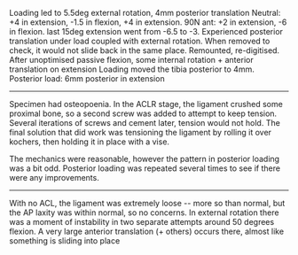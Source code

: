Loading led to 5.5deg external rotation, 4mm posterior translation
Neutral: +4 in extension, -1.5 in flexion, +4 in extension.
90N ant: +2 in extension, -6 in flexion. last 15deg extension went from -6.5 to -3.
Experienced posterior translation under load coupled with external rotation.
When removed to check, it would not slide back in the same place. Remounted, re-digitised.
After unoptimised passive flexion, some internal rotation + anterior translation on extension
Loading moved the tibia posterior to 4mm.
Posterior load: 6mm posterior in extension

----

Specimen had osteopoenia. In the ACLR stage, the ligament crushed some proximal bone, so a second screw was added to attempt to keep tension.
Several iterations of screws and cement later, tension would not hold. The final solution that did work was tensioning the ligament by rolling it over kochers, then holding it in place with a vise.

The mechanics were reasonable, however the pattern in posterior loading was a bit odd. Posterior loading was repeated several times to see if there were any improvements.

----

With no ACL, the ligament was extremely loose -- more so than normal, but the AP laxity was within normal, so no concerns.
In external rotation there was a moment of instability in two separate attempts around 50 degrees flexion. A very large anterior translation (+ others) occurs there, almost like something is sliding into place
